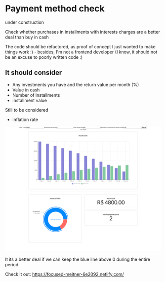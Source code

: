 # Payment method check

under construction

Check whether purchases in installments with interests charges are a better deal than buy in cash

The code should be refactored, as proof of concept I just wanted to make things work :) - besides, I'm not a frontend developer (I know, it should not be an excuse to poorly written code :)  

## It should consider
* Any investments you have and the return value per month (%)
* Value in cash
* Number of installments
* installment value

Still to be considered 
* inflation rate

 ![Example](images/example.png)

 It its a better deal if we can keep the blue line above 0 during the entire period

Check it out:  https://focused-meitner-6e2092.netlify.com/
 